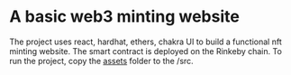 # A basic web3 minting website

The project uses react, hardhat, ethers, chakra UI to build a functional nft minting website. The smart contract is deployed on the Rinkeby chain.
To run the project, copy the [assets](https://www.youtube.com/redirect?event=video_description&redir_token=QUFFLUhqbEY5WXRQbmlsdVMxTHNaRTFocmxadnFKRFE1QXxBQ3Jtc0trVG9XTUlzN3ZIWjhPVGF4VGxmNHQ5bTJnM0NtemNSNkZqTDFHWFRrTDFldnExaWxIYW1nbkFNLW1GRDNjckdaWHRYSVg2dlMtdWVGLXFNX1VlTVdOTy0tZVhjUGtwWWNXbnFfQzFQV3NPb2xuTHp4MA&q=https%3A%2F%2F1drv.ms%2Fu%2Fs%21Al1l2sA-axg8gep2j3h4WqOXh-N4Ug%3Fe%3DMPsEP9&v=ynFNLBP2TPs) folder to the /src. 

